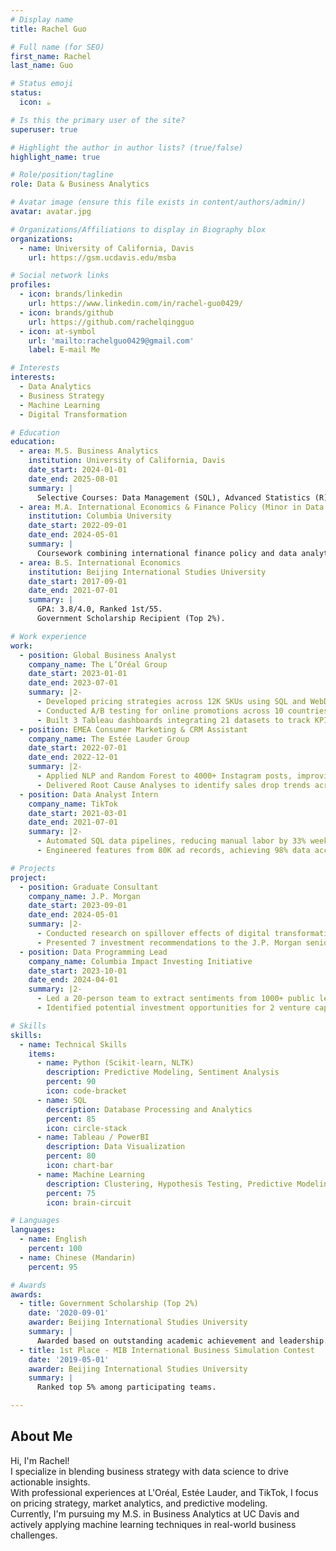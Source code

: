 ```yaml
---
# Display name
title: Rachel Guo

# Full name (for SEO)
first_name: Rachel
last_name: Guo

# Status emoji
status:
  icon: ☕️

# Is this the primary user of the site?
superuser: true

# Highlight the author in author lists? (true/false)
highlight_name: true

# Role/position/tagline
role: Data & Business Analytics

# Avatar image (ensure this file exists in content/authors/admin/)
avatar: avatar.jpg

# Organizations/Affiliations to display in Biography blox
organizations:
  - name: University of California, Davis
    url: https://gsm.ucdavis.edu/msba

# Social network links
profiles:
  - icon: brands/linkedin
    url: https://www.linkedin.com/in/rachel-guo0429/
  - icon: brands/github
    url: https://github.com/rachelqingguo
  - icon: at-symbol
    url: 'mailto:rachelguo0429@gmail.com'
    label: E-mail Me

# Interests
interests:
  - Data Analytics
  - Business Strategy
  - Machine Learning
  - Digital Transformation

# Education
education:
  - area: M.S. Business Analytics
    institution: University of California, Davis
    date_start: 2024-01-01
    date_end: 2025-08-01
    summary: |
      Selective Courses: Data Management (SQL), Advanced Statistics (R), Machine Learning (Python).
  - area: M.A. International Economics & Finance Policy (Minor in Data Analytics)
    institution: Columbia University
    date_start: 2022-09-01
    date_end: 2024-05-01
    summary: |
      Coursework combining international finance policy and data analytics.
  - area: B.S. International Economics
    institution: Beijing International Studies University
    date_start: 2017-09-01
    date_end: 2021-07-01
    summary: |
      GPA: 3.8/4.0, Ranked 1st/55. 
      Government Scholarship Recipient (Top 2%).

# Work experience
work:
  - position: Global Business Analyst
    company_name: The L’Oréal Group
    date_start: 2023-01-01
    date_end: 2023-07-01
    summary: |2-
      - Developed pricing strategies across 12K SKUs using SQL and WebDriver.
      - Conducted A/B testing for online promotions across 10 countries, influencing 2023 global strategy.
      - Built 3 Tableau dashboards integrating 21 datasets to track KPIs and analyze sales growth drivers.
  - position: EMEA Consumer Marketing & CRM Assistant
    company_name: The Estée Lauder Group
    date_start: 2022-07-01
    date_end: 2022-12-01
    summary: |2-
      - Applied NLP and Random Forest to 4000+ Instagram posts, improving engagement by 5.1%.
      - Delivered Root Cause Analyses to identify sales drop trends across country, channel, and platform.
  - position: Data Analyst Intern
    company_name: TikTok
    date_start: 2021-03-01
    date_end: 2021-07-01
    summary: |2-
      - Automated SQL data pipelines, reducing manual labor by 33% weekly.
      - Engineered features from 80K ad records, achieving 98% data accuracy in advertiser analysis.

# Projects
project:
  - position: Graduate Consultant
    company_name: J.P. Morgan
    date_start: 2023-09-01
    date_end: 2024-05-01
    summary: |2-
      - Conducted research on spillover effects of digital transformation across 219 countries.
      - Presented 7 investment recommendations to the J.P. Morgan senior leadership.
  - position: Data Programming Lead
    company_name: Columbia Impact Investing Initiative
    date_start: 2023-10-01
    date_end: 2024-04-01
    summary: |2-
      - Led a 20-person team to extract sentiments from 1000+ public letters using Python NLP libraries.
      - Identified potential investment opportunities for 2 venture capital clients.

# Skills
skills:
  - name: Technical Skills
    items:
      - name: Python (Scikit-learn, NLTK)
        description: Predictive Modeling, Sentiment Analysis
        percent: 90
        icon: code-bracket
      - name: SQL
        description: Database Processing and Analytics
        percent: 85
        icon: circle-stack
      - name: Tableau / PowerBI
        description: Data Visualization
        percent: 80
        icon: chart-bar
      - name: Machine Learning
        description: Clustering, Hypothesis Testing, Predictive Modeling
        percent: 75
        icon: brain-circuit

# Languages
languages:
  - name: English
    percent: 100
  - name: Chinese (Mandarin)
    percent: 95

# Awards
awards:
  - title: Government Scholarship (Top 2%)
    date: '2020-09-01'
    awarder: Beijing International Studies University
    summary: |
      Awarded based on outstanding academic achievement and leadership.
  - title: 1st Place - MIB International Business Simulation Contest
    date: '2019-05-01'
    awarder: Beijing International Studies University
    summary: |
      Ranked top 5% among participating teams.

---
```


## About Me

Hi, I'm Rachel!  
I specialize in blending business strategy with data science to drive actionable insights.  
With professional experiences at L'Oréal, Estée Lauder, and TikTok, I focus on pricing strategy, market analytics, and predictive modeling.  
Currently, I'm pursuing my M.S. in Business Analytics at UC Davis and actively applying machine learning techniques in real-world business challenges.
